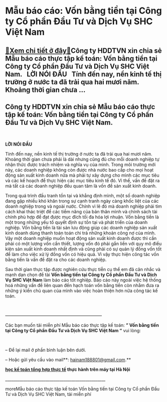 Mẫu báo cáo: Vốn bằng tiền tại Công ty Cổ phần Đầu Tư và Dịch Vụ SHC Việt Nam
=============================================================================

[:gift:Xem chi tiết ở đây:gift:](https://hddtvn.com/mau-bao-cao-von-bang-tien-tai-cong-ty-co-phan-dau-tu-va-dich-vu-shc-viet-nam/)Công ty HDDTVN xin chia sẻ Mẫu báo cáo thực tập kế toán: Vốn bằng tiền tại Công ty Cổ phần Đầu Tư và Dịch Vụ SHC Việt Nam.   LỜI NÓI ĐẦU   Tính đến nay, nền kinh tế thị trường ở nước ta đã trải qua hai mươi năm. Khoảng thời gian chưa …
-------------------------------------------------------------------------------------------------------------------------------------------------------------------------------------------------------------------------------------------



Công ty HDDTVN xin chia sẻ Mẫu báo cáo thực tập kế toán: Vốn bằng tiền tại Công ty Cổ phần Đầu Tư và Dịch Vụ SHC Việt Nam.
----------------------------------------------------------------------------------------------------------------------------


 



**LỜI NÓI ĐẦU**
   

Tính đến nay, nền kinh tế thị trường ở nước ta đã trải qua hai mươi năm. Khoảng thời gian chưa phải là dài nhưng cũng đủ cho mỗi doanh nghiệp tự nhận thức được trách nhiệm và nghĩa vụ của mình. Trong môi trường mới này, các doanh nghiệp không còn được nhà nước bao cấp cho mọi hoạt động sản xuất kinh doanh nữa mà phải tự xây dựng cho mình các mục tiêu và các kế hoạch để thực hiện các mục tiêu kinh tế đó. Vì thế, vấn đề đặt ra mà tất cả các doanh nghiệp đều quan tâm là vốn để sản xuất kinh doanh.


Trong quá trình đấu tranh tồn tại và khẳng định mình, một số doanh nghiệp đang gặp nhiều khó khăn trong sự cạnh tranh ngày càng khốc liệt của các doanh nghiệp trong và ngoài nước. Chính vì lẽ đó mà doanh nghiệp phải tìm cách khai thác triệt để các tiềm năng của bản thân mình và chính sách tài chính phù hợp để đạt được mục đích tối đa hóa lợi nhuận. Vốn bằng tiền là một trong những yếu tố quyết định sự tồn tại và phát triển của doanh nghiệp. Vốn bằng tiền là tài sản lưu động giúp các doanh nghiệp sản xuất kinh doanh dùng thanh toán toán chi trả những khoản công nợ của mình. Vậy một doanh nghiệp muốn hoạt động sản xuất kinh doanh được thì cần phải có một lượng vốn cần thiết, lượng vốn đó phải gắn liền với quy mô điều kiện sản xuất kinh doanh nhất định và cũng phải có sự quản lý đồng vốn tốt để làm cho việc xử lý đồng vốn có hiệu quả. Vì vậy thực hiện công tác vốn bằng tiền là vấn đề đặt ra cho các doanh nghiệp.


Sau thời gian thực tập được nghiên cứu thực tiễn cụ thể em đã cân nhắc và mạnh dạn chọn đề tài **Vốn bằng tiền tại Công ty Cổ phần Đầu Tư và Dịch Vụ SHC Việt Nam** làm báo cáo tốt nghiệp. Báo cáo này ngoài việc hệ thống hoá những vấn đề liên quan đến hạch toán vốn bằng tiền còn nhằm đưa ra những ý kiến chủ quan của mình vào việc hoàn thiện hơn nữa công tác kế toán.  

 



——————————————————————

Các bạn muốn tải miễn phí Mẫu báo cáo thực tập kế toán: **” Vốn bằng tiền tại Công ty Cổ phần Đầu Tư và Dịch Vụ SHC Việt Nam “** vui lòng:

   

– Để lại mail ở phần bình luận bên dưới.  

 – Hoặc gửi yêu cầu vào mail**: hainam188801@gmail.com.**

**[học kế toán tổng hợp thực tế](# "học kế toán tổng hợp thực tế") thực hành trên máy tại Hà Nội**  

\_\_\_\_\_\_\_\_\_\_\_\_\_\_\_\_\_\_\_\_\_\_\_\_\_\_\_\_\_\_\_\_\_\_\_\_\_\_\_\_\_\_\_\_\_\_\_\_\_\_


moreMẫu báo cáo thực tập kế toán Vốn bằng tiền tại Công ty Cổ phần Đầu Tư và Dịch Vụ SHC Việt Nam, tải miễn phí

